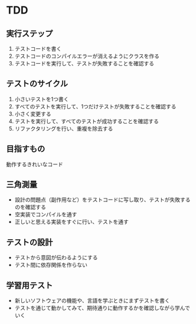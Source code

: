 # TDD

## 実行ステップ
1. テストコードを書く
2. テストコードのコンパイルエラーが消えるようにクラスを作る
3. テストコードを実行して、テストが失敗することを確認する

## テストのサイクル
1. 小さいテストを1つ書く
2. すべてのテストを実行して、1つだけテストが失敗することを確認する
3. 小さく変更する
4. テストを実行して、すべてのテストが成功することを確認する
5. リファクタリングを行い、重複を除去する

## 目指すもの
動作するきれいなコード

## 三角測量
- 設計の問題点（副作用など）をテストコードに写し取り、テストが失敗するのを確認する
- 空実装でコンパイルを通す
- 正しいと思える実装をすぐに行い、テストを通す

## テストの設計
- テストから意図が伝わるようにする
- テスト間に依存関係を作らない

## 学習用テスト
- 新しいソフトウェアの機能や、言語を学ぶときにまずテストを書く
- テストを通じて動かしてみて、期待通りに動作するかを確認しながら学んでいく